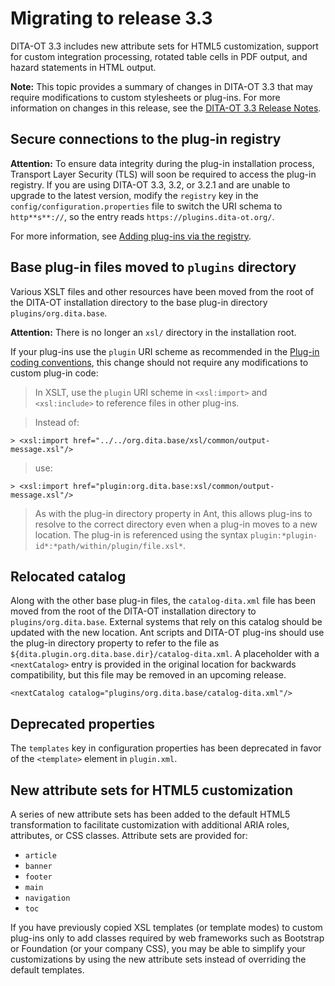 # Migrating to release 3.3

DITA-OT 3.3 includes new attribute sets for HTML5 customization, support for custom integration processing, rotated table cells in PDF output, and hazard statements in HTML output.

**Note:** This topic provides a summary of changes in DITA-OT 3.3 that may require modifications to custom stylesheets or plug-ins. For more information on changes in this release, see the [DITA-OT 3.3 Release Notes](https://www.dita-ot.org/3.3/release-notes/).

## Secure connections to the plug-in registry

**Attention:** To ensure data integrity during the plug-in installation process, Transport Layer Security \(TLS\) will soon be required to access the plug-in registry. If you are using DITA-OT 3.3, 3.2, or 3.2.1 and are unable to upgrade to the latest version, modify the `registry` key in the `config/configuration.properties` file to switch the URI schema to `http**s**://`, so the entry reads `https://plugins.dita-ot.org/`.

For more information, see [Adding plug-ins via the registry](plugins-registry.md).

## Base plug-in files moved to `plugins` directory

Various XSLT files and other resources have been moved from the root of the DITA-OT installation directory to the base plug-in directory `plugins/org.dita.base`.

**Attention:** There is no longer an `xsl/` directory in the installation root.

If your plug-ins use the `plugin` URI scheme as recommended in the [Plug-in coding conventions](plugin-coding-conventions.md), this change should not require any modifications to custom plug-in code:

> In XSLT, use the `plugin` URI scheme in `<xsl:import>` and `<xsl:include>` to reference files in other plug-ins.

> Instead of:

```language-xml
> <xsl:import href="../../org.dita.base/xsl/common/output-message.xsl"/>
```

> use:

```language-xml
> <xsl:import href="plugin:org.dita.base:xsl/common/output-message.xsl"/>
```

> As with the plug-in directory property in Ant, this allows plug-ins to resolve to the correct directory even when a plug-in moves to a new location. The plug-in is referenced using the syntax `plugin:*plugin-id*:*path/within/plugin/file.xsl*`.

## Relocated catalog

Along with the other base plug-in files, the `catalog-dita.xml` file has been moved from the root of the DITA-OT installation directory to `plugins/org.dita.base`. External systems that rely on this catalog should be updated with the new location. Ant scripts and DITA-OT plug-ins should use the plug-in directory property to refer to the file as `${dita.plugin.org.dita.base.dir}/catalog-dita.xml`. A placeholder with a `<nextCatalog>` entry is provided in the original location for backwards compatibility, but this file may be removed in an upcoming release.

```language-xml
<nextCatalog catalog="plugins/org.dita.base/catalog-dita.xml"/>
```

## Deprecated properties

The `templates` key in configuration properties has been deprecated in favor of the `<template>` element in `plugin.xml`.

## New attribute sets for HTML5 customization

A series of new attribute sets has been added to the default HTML5 transformation to facilitate customization with additional ARIA roles, attributes, or CSS classes. Attribute sets are provided for:

-   `article`
-   `banner`
-   `footer`
-   `main`
-   `navigation`
-   `toc`

If you have previously copied XSL templates \(or template modes\) to custom plug-ins only to add classes required by web frameworks such as Bootstrap or Foundation \(or your company CSS\), you may be able to simplify your customizations by using the new attribute sets instead of overriding the default templates.

